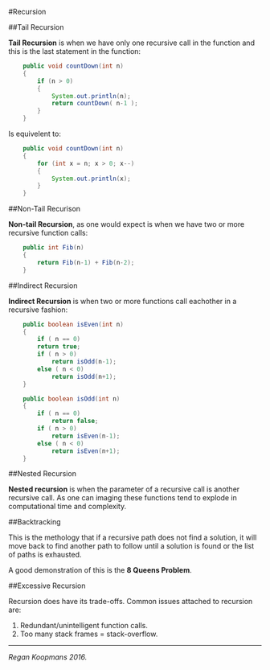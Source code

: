 #Recursion



##Tail Recursion

**Tail Recursion** is when we have only one recursive call in the function and this is the last statement in the function:

```java
	public void countDown(int n)
    {
    	if (n > 0)
        {
        	System.out.println(n);
        	return countDown( n-1 );
        }
    }
```
Is equivelent to:

```java
	public void countDown(int n)
    {
    	for (int x = n; x > 0; x--)
        {
        	System.out.println(x);
        }
    }
```

##Non-Tail Recurison

**Non-tail Recursion**, as one would expect is when we have two or more recursive function calls:

```java
	public int Fib(n)
    {
    	return Fib(n-1) + Fib(n-2);
    }
```



##Indirect Recursion

**Indirect Recursion** is when two or more  functions call eachother in a recursive fashion:

```java
	public boolean isEven(int n)
    {
    	if ( n == 0)
   		return true;
    	if ( n > 0)
        	return isOdd(n-1);
        else ( n < 0)
        	return isOdd(n+1);
    }

    public boolean isOdd(int n)
    {
    	if ( n == 0)
   			return false;
    	if ( n > 0)
        	return isEven(n-1);
        else ( n < 0)
        	return isEven(n+1);
    }
```



##Nested Recursion

**Nested recursion** is when the parameter of a recursive call is another recursive call. As one can imaging these functions tend to explode in computational time and complexity.

##Backtracking

This is the methology that if a recursive path does not find a solution, it will move back to find another path to follow until a solution is found or the list of paths is exhausted.

A good demonstration of this is the **8 Queens Problem**.



##Excessive Recursion

Recursion does have its trade-offs. Common issues attached to recursion are:

1. Redundant/unintelligent function calls.
2. Too many stack frames = stack-overflow.

---

_Regan Koopmans 2016._
